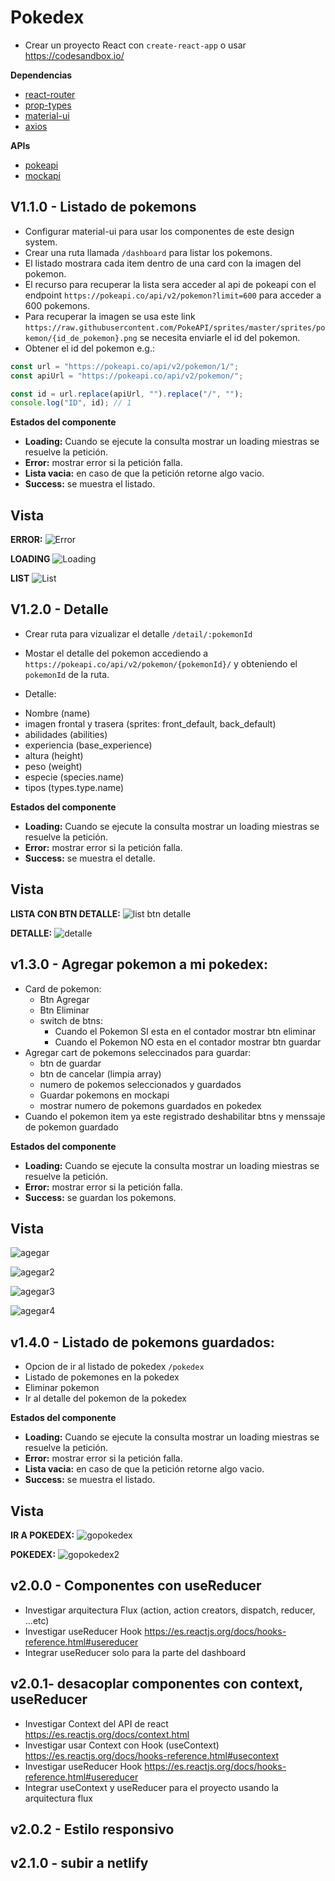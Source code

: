 # Pokedex

- Crear un proyecto React con `create-react-app` o usar https://codesandbox.io/

**Dependencias**

- [react-router](https://reactrouter.com/)
- [prop-types](https://www.npmjs.com/package/prop-types)
- [material-ui](https://material-ui.com/)
- [axios](https://www.npmjs.com/package/axios)

**APIs**

- [pokeapi](https://pokeapi.co/)
- [mockapi](https://mockapi.io/)

## V1.1.0 - Listado de pokemons

- Configurar material-ui para usar los componentes de este design system.
- Crear una ruta llamada `/dashboard` para listar los pokemons.
- El listado mostrara cada item dentro de una card con la imagen del pokemon.
- El recurso para recuperar la lista sera acceder al api de pokeapi con el endpoint `https://pokeapi.co/api/v2/pokemon?limit=600` para acceder a 600 pokemons.
- Para recuperar la imagen se usa este link `https://raw.githubusercontent.com/PokeAPI/sprites/master/sprites/pokemon/{id_de_pokemon}.png` se necesita enviarle el id del pokemon.
- Obtener el id del pokemon e.g.:

```javascript
const url = "https://pokeapi.co/api/v2/pokemon/1/";
const apiUrl = "https://pokeapi.co/api/v2/pokemon/";

const id = url.replace(apiUrl, "").replace("/", "");
console.log("ID", id); // 1
```

**Estados del componente**

- **Loading:** Cuando se ejecute la consulta mostrar un loading miestras se resuelve la petición.
- **Error:** mostrar error si la petición falla.
- **Lista vacia:** en caso de que la petición retorne algo vacio.
- **Success:** se muestra el listado.

## Vista

**ERROR:**
![Error](error.png)

**LOADING**
![Loading](loading.png)

**LIST**
![List](list.png)

## V1.2.0 - Detalle

- Crear ruta para vizualizar el detalle `/detail/:pokemonId`
- Mostar el detalle del pokemon accediendo a `https://pokeapi.co/api/v2/pokemon/{pokemonId}/` y obteniendo el `pokemonId` de la ruta.

- Detalle:

* Nombre (name)
* imagen frontal y trasera (sprites: front_default, back_default)
* abilidades (abilities)
* experiencia (base_experience)
* altura (height)
* peso (weight)
* especie (species.name)
* tipos (types.type.name)

**Estados del componente**

- **Loading:** Cuando se ejecute la consulta mostrar un loading miestras se resuelve la petición.
- **Error:** mostrar error si la petición falla.
- **Success:** se muestra el detalle.

## Vista

**LISTA CON BTN DETALLE:**
![list btn detalle](listBtnDetail.png)

**DETALLE:**
![detalle](detail.png)

## v1.3.0 - Agregar pokemon a mi pokedex:

- Card de pokemon:
  - Btn Agregar
  - Btn Eliminar
  - switch de btns:
    - Cuando el Pokemon SI esta en el contador mostrar btn eliminar
    - Cuando el Pokemon NO esta en el contador mostrar btn guardar
- Agregar cart de pokemons seleccinados para guardar:
  - btn de guardar
  - btn de cancelar (limpia array)
  - numero de pokemos seleccionados y guardados
  - Guardar pokemons en mockapi
  - mostrar numero de pokemons guardados en pokedex
- Cuando el pokemon item ya este registrado deshabilitar btns y menssaje de pokemon guardado

**Estados del componente**

- **Loading:** Cuando se ejecute la consulta mostrar un loading miestras se resuelve la petición.
- **Error:** mostrar error si la petición falla.
- **Success:** se guardan los pokemons.

## Vista

![agegar](cart1.png)

![agegar2](cart2.png)

![agegar3](cart3.png)

![agegar4](cart4.png)

## v1.4.0 - Listado de pokemons guardados:

- Opcion de ir al listado de pokedex `/pokedex`
- Listado de pokemones en la pokedex
- Eliminar pokemon
- Ir al detalle del pokemon de la pokedex

**Estados del componente**

- **Loading:** Cuando se ejecute la consulta mostrar un loading miestras se resuelve la petición.
- **Error:** mostrar error si la petición falla.
- **Lista vacia:** en caso de que la petición retorne algo vacio.
- **Success:** se muestra el listado.

## Vista

**IR A POKEDEX:**
![gopokedex](gopokedex.png)

**POKEDEX:**
![gopokedex2](gopokedex2.png)

## v2.0.0 - Componentes con useReducer

- Investigar arquitectura Flux (action, action creators, dispatch, reducer, ...etc)
- Investigar useReducer Hook https://es.reactjs.org/docs/hooks-reference.html#usereducer
- Integrar useReducer solo para la parte del dashboard

## v2.0.1- desacoplar componentes con context, useReducer

- Investigar Context del API de react https://es.reactjs.org/docs/context.html
- Investigar usar Context con Hook (useContext) https://es.reactjs.org/docs/hooks-reference.html#usecontext
- Investigar useReducer Hook https://es.reactjs.org/docs/hooks-reference.html#usereducer
- Integrar useContext y useReducer para el proyecto usando la arquitectura flux

## v2.0.2 - Estilo responsivo

## v2.1.0 - subir a netlify
